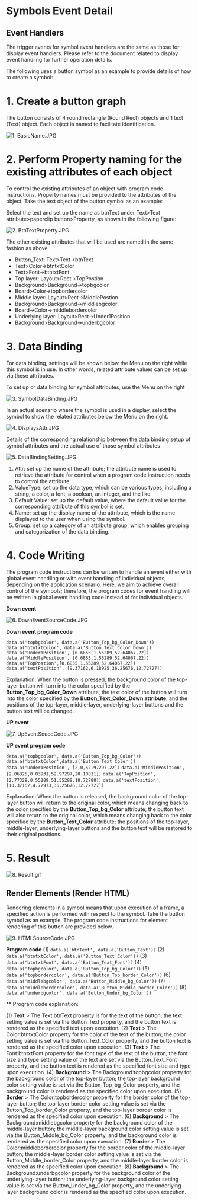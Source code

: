 # Symbols Event Detail  

## Event Handlers
The trigger events for symbol event handlers are the same as those for display event handlers.
Please refer to the document related to display event handling for further operation details.

The following uses a button symbol as an example to provide details of how to create a symbol:

# 1. Create a button graph

The button consists of 4 round rectangle (Round Rect) objects and 1 text (Text) object.
Each object is named to facilitate identification.

![1. BasicName.JPG](se01.jpg)

# 2. Perform Property naming for the existing attributes of each object

To control the existing attributes of an object with program code instructions, Property names must be provided to the attributes of the object.
Take the text object of the button symbol as an example:

Select the text and set up the name as btnText under Text>Text attribute>paperclip button>Property, as shown in the following figure:

![2. BtnTextProperty.JPG](se02.jpg)

The other existing attributes that will be used are named in the same fashion as above.
- Button_Text: Text>Text->btnText
- Text>Color->btntxtColor
- Text>Font->btntxtFont
- Top layer: Layout>Rect->TopPostion
- Background>Background->topbgcolor
- Board>Color->topbordercolor
- Middle layer: Layout>Rect->MiddlePostion
- Background>Background->middlebgcolor
- Board->Color->middlebordercolor
- Underlying layer: Layout>Rect->Under1Position
- Background>Background->underbgcolor
			 
# 3. Data Binding

For data binding, settings will be shown below the Menu on the right while this symbol is in use.
In other words, related attribute values can be set up via these attributes.

To set up or data binding for symbol attributes, use the Menu on the right

![3. SymbolDataBinding.JPG](se03.jpg)

In an actual scenario where the symbol is used in a display, select the symbol to show the related attributes below the Menu on the right.

![4. DisplaysAttr.JPG](se04.jpg)

Details of the corresponding relationship between the data binding setup of symbol attributes and the actual use of those symbol attributes

![5. DataBindingSetting.JPG](se05.jpg)

1. Attr: set up the name of the attribute; the attribute name is used to retrieve the attribute for control when a program code instruction needs to control the attribute.
2. ValueType: set up the data type, which can be various types, including a string, a color, a font, a boolean, an integer, and the like.
3. Default Value: set up the default value, where the default value for the corresponding attribute of this symbol is set.
4. Name: set up the display name of the attribute, which is the name displayed to the user when using the symbol.
5. Group: set up a category of an attribute group, which enables grouping and categorization of the data binding.

# 4. Code Writing

The program code instructions can be written to handle an event either with global event handling or with event handling of individual objects, depending on the application scenario.
Here, we aim to achieve overall control of the symbols; therefore, the program codes for event handling will be written in global event handling code instead of for individual objects.

**Down event**

![6. DownEventSourceCode.JPG](se06.jpg)

**Down event program code**

`data.a('topbgcolor', data.a('Button_Top_bg_Color_Down'))`
`data.a('btntxtColor', data.a('Button_Text_Color_Down'))`
`data.a('Under1Position', [0.6855,1.55289,52.64067,22])`
`data.a('MiddlePosition', [0.6855,1.55289,52.64067,22])`
`data.a('TopPostion',[0.6855,1.55289,52.64067,22])`
`data.a('textPosition', [9.37162,6.18925,36.25676,12.72727])`

Explanation: When the button is pressed, the background color of the top-layer button will turn into the color specified by the **Button_Top_bg_Color_Down** attribute, the text color of the button will turn into the color specified by the **Button_Text_Color_Down attribute**, and the positions of the top-layer, middle-layer, underlying-layer buttons and the button text will be changed.

**UP event**

![7. UpEventSouceCode.JPG](se07.jpg)

**UP event program code**

`data.a('topbgcolor', data.a('Button_Top_bg_Color'))`
`data.a('btntxtColor',data.a('Button_Text_Color'))`
`data.a('Under1Position', [2,0,52.97297,22])`
`data.a('MiddlePosition',[2.06325,0.03931,52.97297,20.10811])`
`data.a('TopPostion',[2.77329,0.55289,51.55288,18.72788])`
`data.a('textPosition', [10.37162,4.72973,36.25676,12.72727])`

Explanation: When the button is released, the background color of the top-layer button will return to the original color, which means changing back to the color specified by the **Button_Top_bg_Color** attribute; the button text will also return to the original color, which means changing back to the color specified by the **Button_Text_Color** attribute; the positions of the top-layer, middle-layer, underlying-layer buttons and the button text will be restored to their original positions.

# 5. Result

![8. Result.gif](se08.gif)

## Render Elements (Render HTML)
Rendering elements in a symbol means that upon execution of a frame, a specified action is performed with respect to the symbol.
Take the button symbol as an example. The program code instructions for element rendering of this button are provided below.

![9. HTMLSourceCode.JPG](se09.jpg)

**Program code**
(1) `data.a('btnText', data.a('Button_Text'))`
(2) `data.a('btntxtColor', data.a('Button_Text_Color'))`
(3) `data.a('btntxtFont', data.a('Button_Text_Font'))`
(4) `data.a('topbgcolor', data.a('Button_Top_bg_Color'))`
(5) `data.a('topbordercolor', data.a('Button_Top_border_Color'))`
(6) `data.a('middlebgcolor', data.a('Button_Middle_bg_Color'))`
(7) `data.a('middlebordercolor', data.a('Button_Middle_border_Color'))`
(8) `data.a('underbgcolor', data.a('Button_Under_bg_Color'))`

** Program code explanation:

(1) **Text** > The Text:btnText property is for the text of the button; the text setting value is set via the Button_Text property,
	   and the button text is rendered as the specified text upon execution.
(2) **Text** > The Color:btntxtColor property for the color of the text of the button; the color setting value is set via the Button_Text_Color property,
	   and the button text is rendered as the specified color upon execution.
(3) **Text** > The Font:btntxtFont property for the font type of the text of the button; the font size and type setting value of the text are set via the Button_Text_Font property,
       and the button text is rendered as the specified font size and type upon execution.
(4) **Background** > The Background:topbgcolor property for the background color of the top-layer button; the top-layer background color setting value is set via the Button_Top_bg_Color property,
       and the background color is rendered as the specified color upon execution.
(5) **Border** > The Color:topbordercolor property for the border color of the top-layer button; the top-layer border color setting value is set via the Button_Top_border_Color property,
       and the top-layer border color is rendered as the specified color upon execution.
(6) **Background** > The Background:middlebgcolor property for the background color of the middle-layer button; the middle-layer background color setting value is set via the Button_Middle_bg_Color property,
       and the background color is rendered as the specified color upon execution.
(7) **Border** > The Color:middlebordercolor property for the border color of the middle-layer button; the middle-layer border color setting value is set via the Button_Middle_border_Color property,
       and the middle-layer border color is rendered as the specified color upon execution.
(8) **Background** > The Background:underbgcolor property for the background color of the underlying-layer button; the underlying-layer background color setting value is set via the Button_Under_bg_Color property,
       and the underlying-layer background color is rendered as the specified color upon execution.
